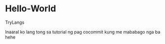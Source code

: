 # Hello-World
TryLangs

Inaaral ko lang tong sa tutorial ng pag cocommit kung me mababago nga ba hehe
